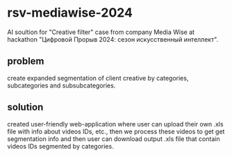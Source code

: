 # rsv-mediawise-2024

AI soultion for "Creative filter" case from company Media Wise at hackathon "Цифровой Прорыв 2024: сезон искусственный интеллект".

## problem

create expanded segmentation of client creative by categories, subcategories and subsubcategories.

## solution

created user-friendly web-application where user can upload their own .xls file with info about videos IDs, etc., then we process these videos to get get segmentation info and then user can download output .xls file that contain videos IDs segmented by categories.
